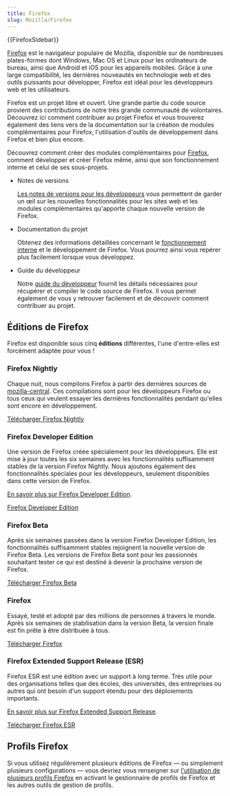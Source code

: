 ```yaml
---
title: Firefox
slug: Mozilla/Firefox
---
```


{{FirefoxSidebar}}

[Firefox](https://www.mozilla.org/fr/firefox/new/) est le navigateur populaire de Mozilla, disponible sur de nombreuses plates-formes dont Windows, Mac OS et Linux pour les ordinateurs de bureau, ainsi que Android et iOS pour les appareils mobiles. Grâce à une large compatibilité, les dernières nouveautés en technologie web et des outils puissants pour développer, Firefox est idéal pour les développeurs web et les utilisateurs.

Firefox est un projet libre et ouvert. Une grande partie du code source provient des contributions de notre très grande communauté de volontaires. Découvrez ici comment contribuer au projet Firefox et vous trouverez également des liens vers de la documentation sur la création de modules complémentaires pour Firefox, l'utilisation d'outils de développement dans Firefox et bien plus encore.

Découvrez comment créer des modules complémentaires pour [Firefox](https://www.mozilla.org/fr/firefox/new/), comment développer et créer Firefox même, ainsi que son fonctionnement interne et celui de ses sous-projets.

- Notes de versions

  [Les notes de versions pour les développeurs](/fr/docs/Firefox/Versions) vous permettent de garder un œil sur les nouvelles fonctionnalités pour les sites web et les modules complémentaires qu'apporte chaque nouvelle version de Firefox.

- Documentation du projet

  Obtenez des informations détaillées concernant le [fonctionnement interne](/fr/docs/Mozilla) et le développement de Firefox. Vous pourrez ainsi vous repérer plus facilement lorsque vous développez.

- Guide du développeur

  Notre [guide du développeur](/fr/docs/Developer_Guide) fournit les détails nécessaires pour récupérer et compiler le code source de Firefox. Il vous permet également de vous y retrouver facilement et de découvrir comment contribuer au projet.

## Éditions de Firefox

Firefox est disponible sous cinq **éditions** différentes, l'une d'entre-elles est forcément adaptée pour vous&nbsp;!

### Firefox Nightly

Chaque nuit, nous compilons Firefox à partir des dernières sources de [mozilla-central](/fr/docs/mozilla-central). Ces compilations sont pour les développeurs Firefox ou tous ceux qui veulent essayer les dernières fonctionnalités pendant qu'elles sont encore en développement.

[Télécharger Firefox Nightly](https://nightly.mozilla.org/)

### Firefox Developer Edition

Une version de Firefox créée spécialement pour les développeurs. Elle est mise à jour toutes les six semaines avec les fonctionnalités suffisamment stables de la version Firefox Nightly. Nous ajoutons également des fonctionnalités spéciales pour les développeurs, seulement disponibles dans cette version de Firefox.

[En savoir plus sur Firefox Developer Edition](/fr/docs.Firefox/Developer_Edition).

[Firefox Developer Edition](https://www.mozilla.org/fr/firefox/developer/)

### Firefox Beta

Après six semaines passées dans la version Firefox Developer Edition, les fonctionnalités suffisamment stables rejoignent la nouvelle version de Firefox Beta. Les versions de Firefox Beta sont pour les passionnés souhaitant tester ce qui est destiné à devenir la prochaine version de Firefox.

[Télécharger Firefox Beta](https://www.mozilla.org/firefox/channel/#beta)

### Firefox

Essayé, testé et adopté par des millions de personnes à travers le monde. Après six semaines de stabilisation dans la version Beta, la version finale est fin prête à être distribuée à tous.

[Télécharger Firefox](https://www.mozilla.org/firefox/channel/#firefox)

### Firefox Extended Support Release (ESR)

Firefox ESR est une édition avec un support à long terme. Très utile pour des organisations telles que des écoles, des universités, des entreprises ou autres qui ont besoin d'un support étendu pour des déploiements importants.

[En savoir plus sur Firefox Extended Support Release](/fr/docs/Firefox/Firefox_ESR).

[Télécharger Firefox ESR](https://www.mozilla.org/firefox/organizations/all/)

## Profils Firefox

Si vous utilisez régulièrement plusieurs éditions de Firefox — ou simplement plusieurs configurations — vous devriez vous renseigner sur [l'utilisation de plusieurs profils Firefox](/fr/docs/Mozilla/Firefox/Multiple_profiles) en activant le gestionnaire de profils de Firefox et les autres outils de gestion de profils.
